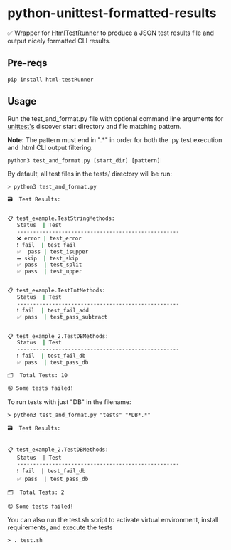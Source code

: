 # python-unittest-formatted-results
✅ Wrapper for [HtmlTestRunner](https://github.com/oldani/HtmlTestRunner) to produce a JSON test results file and output nicely formatted CLI results.


## Pre-reqs
```
pip install html-testRunner
```

## Usage
Run the test_and_format.py file with optional command line arguments for [unittest's](https://docs.python.org/3/library/unittest.html) discover start directory and file matching pattern.

**Note:** The pattern must end in ".*" in order for both the .py test execution and .html CLI output filtering.

```
python3 test_and_format.py [start_dir] [pattern]
```

By default, all test files in the tests/ directory will be run:
```bash
> python3 test_and_format.py  

🗃  Test Results:


📋 test_example.TestStringMethods:
   Status  | Test
   ---------------------------------------------------
   ❌ error | test_error                                                                      
   ❗ fail  | test_fail                                                                       
   ✅  pass | test_isupper                                                                    
   ➖ skip  | test_skip                                                                       
   ✅ pass  | test_split                                                                      
   ✅ pass  | test_upper                                                                      


📋 test_example.TestIntMethods:
   Status  | Test
   ---------------------------------------------------
   ❗ fail  | test_fail_add                                                                   
   ✅ pass  | test_pass_subtract                                                              


📋 test_example_2.TestDBMethods:
   Status  | Test
   ---------------------------------------------------
   ❗ fail  | test_fail_db                                                                    
   ✅ pass  | test_pass_db                                                                    

🗂  Total Tests: 10

😡 Some tests failed!
```


To run tests with just "DB" in the filename:
```
> python3 test_and_format.py "tests" "*DB*.*"

🗃  Test Results:


📋 test_example_2.TestDBMethods:
   Status  | Test
   ---------------------------------------------------
   ❗ fail  | test_fail_db                                                                    
   ✅ pass  | test_pass_db                                                                    

🗂  Total Tests: 2

😡 Some tests failed!
```

You can also run the test.sh script to activate virtual environment, install requirements, and execute the tests

```
> . test.sh
```



